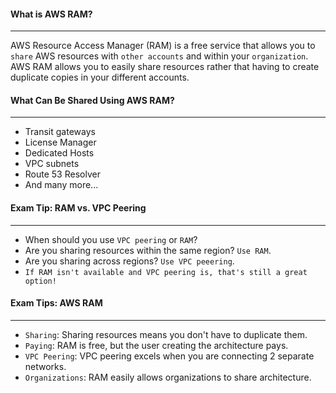 #### What is AWS RAM?

___
AWS Resource Access Manager (RAM) is a free service that allows you to `share` AWS resources with `other accounts` and
within your `organization`. AWS RAM allows you to easily share resources rather that having to create duplicate copies
in your different accounts.

#### What Can Be Shared Using AWS RAM?

___

* Transit gateways
* License Manager
* Dedicated Hosts
* VPC subnets
* Route 53 Resolver
* And many more...

#### Exam Tip: RAM vs. VPC Peering

___

* When should you use `VPC peering` or `RAM`?
* Are you sharing resources within the same region? `Use RAM`.
* Are you sharing across regions? `Use VPC peeering`.
* `If RAM isn't available and VPC peering is, that's still a great option!`

#### Exam Tips: AWS RAM

___

* `Sharing`: Sharing resources means you don't have to duplicate them.
* `Paying`: RAM is free, but the user creating the architecture pays.
* `VPC Peering`: VPC peering excels when you are connecting 2 separate networks.
* `Organizations`: RAM easily allows organizations to share architecture.
